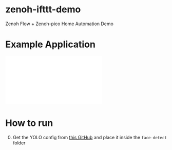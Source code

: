 # zenoh-ifttt-demo
Zenoh Flow + Zenoh-pico Home Automation Demo

# Example Application

![Application Graph](application-graph.pdf)


# How to run

0. Get the YOLO config from [this GitHub](https://github.com/sthanhng/yoloface) and place it inside the `face-detect` folder
